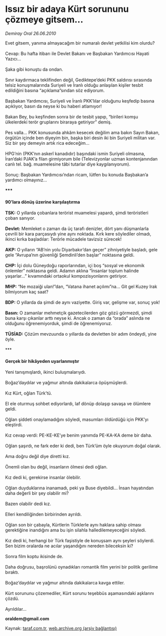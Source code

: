 # Issız bir adaya Kürt sorununu çözmeye gitsem... 

*Demiray Oral 26.06.2010*

<div class="yazi">Evet gitsem, yanıma almayacağım bir numaralı devlet yetkilisi kim olurdu? <br/><br/>Cevap: Bu hafta itibarı ile Devlet Bakanı ve Başbakan Yardımcısı Hayati Yazıcı... <br/><br/>Şaka gibi konuştu da ondan. <br/><br/>Sınır kaydırmaca teklifinden değil, Gediktepe’deki PKK saldırısı sırasında telsiz konuşmalarında Suriyeli ve İranlı olduğu anlaşılan kişiler tesbit edildiğini basına “açıklama”sından söz ediyorum. <br/><br/>Başbakan Yardımcısı, Suriyeli ve İranlı PKK’lılar olduğunu keşfedip basına açıklıyor, basın da neyse ki bu haberi atlamıyor! <br/><br/>Bakan Bey, bu keşfinden sonra bir de tesbit yapıp, “birileri komşu ülkelerdeki terör gruplarını biraraya getiriyor” demiş. <br/><br/>Pes valla... PKK konusunda ahkâm kesecek değilim ama bakın Sayın Bakan, örgütün içinde ben diyeyim bin, başka biri desin iki bin Suriyeli militan var. Siz bir şey demeyin artık rica edeceğim... <br/><br/>HPG’nin (PKK’nın askerî kanadıdır) başındaki ismin Suriyeli olmasına, İran’daki PJAK’a filan girmiyorum bile (Televizyonlar uzman kontenjanından canlı tel. bağ. muamelesine tâbi tutarlar diye kaygılanıyorum). <br/><br/>Sonuç: Başbakan Yardımcısı’ndan ricam, lütfen bu konuda Başbakan’a yardımcı olmayınız... <b><br/><br/>***</b><br/>
<h4>90’lara dönüş üzerine karşılaştırma     </h4><b>TSK:</b> O yıllarda çobanlara terörist muamelesi yapardı, şimdi teröristleri çoban sanıyor. <b><br/><br/>Devlet:</b> Memleket o zaman da üç tarafı denizler, dört yanı düşmanlarla çevrili bir kara parçasıydı yine aynı noktada. Kırk kere söylediler olmadı, ikinci kırka başladılar: Terörle mücadele tavizsiz sürecek! <b><br/><br/>AKP:</b> O yılların “AB’nin yolu Diyarbakır’dan geçer” zihniyetiyle başladı, gele gele “Avrupa’nın güvenliği Şemdinli’den başlar” noktasına geldi. <b><br/><br/>CHP:</b> İçi dolu Güneydoğu raporlarından, içi boş “sosyal ve ekonomik önlemler” noktasına geldi. Adamın aklına “İnsanlar toplum halinde yaşarlar...” kıvamındaki ortaokul kompozisyonlarını getiriyor. <b><br/><br/>MHP:</b> “Ne mozaiği ulan!”dan, “Vatana ihanet açılımı”na... Git gel Kuzey Irak bilmiyorum kaç saat? <b><br/><br/>BDP:</b> O yıllarda da şimdi de aynı vaziyette. Giriş var, gelişme var, sonuç yok! <b><br/><br/>Basın:</b> O zamanlar mehmetçik gazetecilerden göz gözü görmezdi, şimdi buna karşı çıkanlar arttı neyse ki. Ancak o zaman da “orada” aslında ne olduğunu öğrenemiyorduk, şimdi de öğrenemiyoruz. <b><br/><br/>TÜSİAD:</b> Çözüm mevzuunda o yıllarda da devletten bir adım öndeydi, yine öyle. <br/><br/>*** 
<h4>Gerçek bir hikâyeden uyarlanmıştır </h4>
<p>Yeni tanışmışlardı, ikinci buluşmalarıydı. <br/><br/>Boğaz’daydılar ve yağmur altında dakikalarca öpüşmüşlerdi. <br/><br/>Kız Kürt, oğlan Türk’tü. <br/><br/>El ele oturmuş sohbet ediyorlardı, laf dönüp dolaşıp savaşa ve ölümlere geldi. <br/><br/>Oğlan şiddeti onaylamadığını söyledi, masumları öldürdüğü için PKK’yı eleştirdi. <br/><br/>Kız cevap verdi: PE-KE-KE’ye benim yanımda PE-KA-KA deme bir daha. <br/><br/>Oğlan şaşırdı, ne fark eder ki dedi, ben Türk’üm öyle okuyorum doğal olarak. <br/><br/>Ama doğru değil diye diretti kız. <br/><br/>Önemli olan bu değil, insanların ölmesi dedi oğlan. <br/><br/>Kız dedi ki, gerekirse insanlar ölebilir. <br/><br/>Oğlan duyduklarına inanamadı, peki ya Buse diyebildi... İnsan hayatından daha değerli bir şey olabilir mi? <br/><br/>Bazen olabilir dedi kız. <br/><br/>Elleri kendiliğinden birbirinden ayrıldı. <br/><br/>Oğlan son bir çabayla, Kürtlerin Türklerle aynı haklara sahip olması gerektiğine inandığını ama bu işin silahla halledilemeyeceğini söyledi. <br/><br/>Kız dedi ki, herhangi bir Türk faşistiyle de konuşsam aynı şeyleri söylerdi. Sen bizim oralarda ne acılar yaşandığını nereden bileceksin ki? <br/><br/>Sonra film koptu ikisinde de. <br/><br/>Daha doğrusu, başrolünü oynadıkları romantik film yerini bir politik gerilime bıraktı. <br/><br/>Boğaz’daydılar ve yağmur altında dakikalarca kavga ettiler. <br/><br/>Kürt sorununu çözemediler, Kürt sorunu teşebbüs aşamasındaki aşklarını çözdü.<br/><br/>Ayrıldılar... </p>
<p><b>oraldem@gmail.com</b></p></div>

Kaynak: [taraf.com.tr](http://www.taraf.com.tr:80/demiray-oral/makale-issiz-bir-adaya-kurt-sorununu-cozmeye-gitsem.htm), [web.archive.org (arşiv bağlantısı)](http://web.archive.org/web/20100628021232/http://www.taraf.com.tr:80/demiray-oral/makale-issiz-bir-adaya-kurt-sorununu-cozmeye-gitsem.htm)
